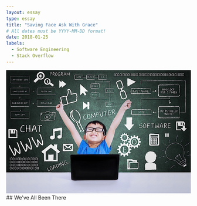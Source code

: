 ```yaml
---
layout: essay
type: essay
title: "Saving Face Ask With Grace"
# All dates must be YYYY-MM-DD format!
date: 2018-01-25
labels:
  - Software Engineering
  - Stack Overflow
---
```

<img class="ui right circular floated image" src="../images/stackOverflowPic.png">
## We've All Been There
